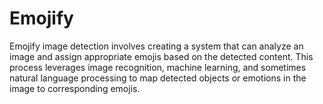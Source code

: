 # Emojify
 Emojify image detection involves creating a system that can analyze an image and assign appropriate emojis based on the detected content. This process leverages image recognition, machine learning, and sometimes natural language processing to map detected objects or emotions in the image to corresponding emojis.
